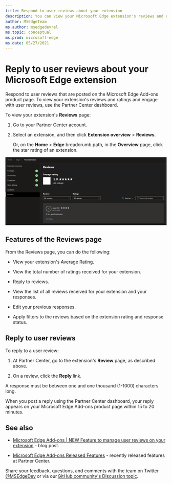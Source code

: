 ```yaml
---
title: Respond to user reviews about your extension
description: You can view your Microsoft Edge extension's reviews and ratings and reply to user reviews from the Partner Center dashboard.
author: MSEdgeTeam
ms.author: msedgedevrel
ms.topic: conceptual
ms.prod: microsoft-edge
ms.date: 05/27/2021
---
```

# Reply to user reviews about your Microsoft Edge extension

Respond to user reviews that are posted on the Microsoft Edge Add-ons product page.  To view your extension's reviews and ratings and engage with user reviews, use the Partner Center dashboard.

To view your extension's **Reviews** page:

1. Go to your Partner Center account.

1. Select an extension, and then click **Extension overview** > **Reviews**.

   Or, on the **Home** > **Edge** breadcrumb path, in the **Overview** page, click the star rating of an extension.

![Microsoft Partner Center reviews feature.](media/user-reviews.png) 


<!-- ====================================================================== -->
## Features of the Reviews page

From the Reviews page, you can do the following:

* View your extension's Average Rating.

* View the total number of ratings received for your extension.

* Reply to reviews.

* View the list of all reviews received for your extension and your responses.

* Edit your previous responses.

* Apply filters to the reviews based on the extension rating and response status.


<!-- ====================================================================== -->
## Reply to user reviews

To reply to a user review:

1. At Partner Center, go to the extension's **Review** page, as described above.

1. On a review, click the **Reply** link.

A response must be between one and one thousand (1-1000) characters long.

When you post a reply using the Partner Center dashboard, your reply appears on your Microsoft Edge Add-ons product page within 15 to 20 minutes.


<!-- ====================================================================== -->
## See also

* [Microsoft Edge Add-ons | NEW Feature to manage user reviews on your extension](https://techcommunity.microsoft.com/t5/articles/microsoft-edge-add-ons-new-feature-to-manage-user-reviews-on/m-p/3372537) - blog post.

* [Microsoft Edge Add-ons Released Features](../whats-new/released-features.md) - recently released features at Partner Center.

Share your feedback, questions, and comments with the team on Twitter [@MSEdgeDev](https://twitter.com/msedgedev/) or via our [GitHub community's Discussion topic](https://github.com/microsoft/MicrosoftEdge-Extensions/discussions/18).
